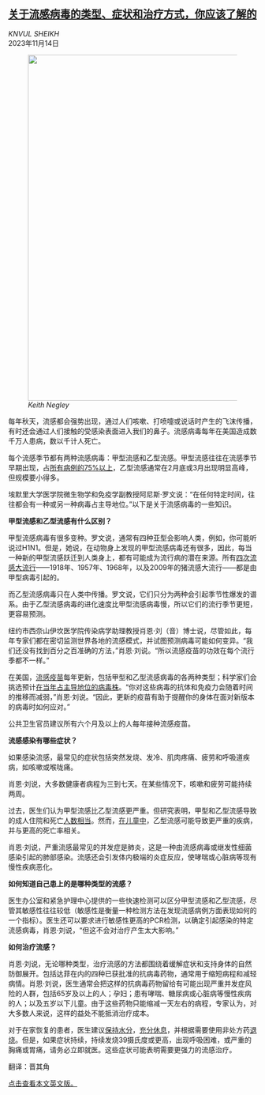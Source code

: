 <!--1699940221000-->
[关于流感病毒的类型、症状和治疗方式，你应该了解的](https://cn.nytimes.com/health/20231114/flu-virus-a-b-influenza/)
------

<address>KNVUL SHEIKH</address><time pudate="2023-11-14 01:05:06" datetime="2023-11-14 01:05:06">2023年11月14日</time><figure><img src="https://images.weserv.nl/?url=static01.nyt.com/images/2023/11/13/well/13Well-FluAB/13Well--02-master1050.jpg" width="1050" height="700"><figcaption> <cite>Keith Negley</cite></figcaption></figure><section><p>每年秋天，流感都会强势出现，通过人们咳嗽、打喷嚏或说话时产生的飞沫传播，有时还会通过人们接触的受感染表面进入我们的鼻子。流感病毒每年在美国造成数千万人患病，数以千计人死亡。</p><p>每个流感季节都有两种流感病毒：甲型流感和乙型流感。甲型流感往往在流感季节早期出现，占<a rel="noopener noreferrer" target="_blank" href="https://www.ncbi.nlm.nih.gov/pmc/articles/PMC9178051/">所有病例的75%以上</a>，乙型流感通常在2月底或3月出现明显高峰，但规模要小得多。</p><p>埃默里大学医学院微生物学和免疫学副教授阿尼斯·罗文说：“在任何特定时间，往往都会有一种或另一种病毒占主导地位。”以下是关于流感病毒的一些知识。</p><p><b>甲型流感和乙型流感有什么区别？</b></p><p>甲型流感病毒有很多变种。罗文说，通常有四种亚型会影响人类，例如，你可能听说过H1N1。但是，她说，在动物身上发现的甲型流感病毒还有很多，因此，每当一种新的甲型流感跃迁到人类身上，都有可能成为流行病的潜在来源。所有<a rel="noopener noreferrer" target="_blank" href="https://www.cdc.gov/flu/pandemic-resources/basics/past-pandemics.html">四次流感大流行</a>——1918年、1957年、1968年，以及2009年的猪流感大流行——都是由甲型病毒引起的。</p><p>而乙型流感病毒只在人类中传播。罗文说，它们只分为两种会引起季节性爆发的谱系。由于乙型流感病毒的进化速度比甲型流感病毒慢，所以它们的流行季节更短，更容易预测。</p><p>纽约市西奈山伊坎医学院传染病学助理教授肖恩·刘（音）博士说，尽管如此，每年专家们都在密切监测世界各地的流感模式，并试图预测病毒可能如何变异。“我们还没有找到百分之百准确的方法，”肖恩·刘说。“所以流感疫苗的功效在每个流行季都不一样。”</p><p>在美国，<a href="https://www.nytimes.com/article/flu-shot-vaccine.html">流感疫苗</a>每年更新，包括甲型和乙型流感病毒的各两种类型；科学家们会挑选预计<a rel="noopener noreferrer" target="_blank" href="https://www.who.int/publications/m/item/recommended-composition-of-influenza-virus-vaccines-for-use-in-the-2023-2024-northern-hemisphere-influenza-season">在当年占主导地位的病毒株</a>。“你对这些病毒的抗体和免疫力会随着时间的推移而减弱，”肖恩·刘说。“因此，更新的疫苗有助于提醒你的身体在面对新版本的病毒时如何应对。”</p><p>公共卫生官员建议所有六个月及以上的人每年接种流感疫苗。</p><p><b>流感感染有哪些症状？</b></p><p>如果感染流感，最常见的症状包括突然发烧、发冷、肌肉疼痛、疲劳和呼吸道疾病，如咳嗽或喉咙痛。</p><p>肖恩·刘说，大多数健康者病程为三到七天。在某些情况下，咳嗽和疲劳可能持续两周。</p><p>过去，医生们认为甲型流感比乙型流感更严重。但研究表明，甲型和乙型流感导致的成人住院和死亡<a rel="noopener noreferrer" target="_blank" href="https://academic.oup.com/cid/article/59/2/252/2895657">人数相当</a>。然而，<a rel="noopener noreferrer" target="_blank" href="http://pediatrics.aappublications.org/content/pediatrics/138/3/e20154643.full.pdf">在儿童中</a>，乙型流感可能导致更严重的疾病，并与更高的死亡率相关。</p><p>肖恩·刘说，严重流感最常见的并发症是肺炎，这是一种由流感病毒或继发性细菌感染引起的肺部感染。流感还会引发体内极端的炎症反应，使哮喘或心脏病等现有慢性疾病恶化。</p><p><b>如何知道自己患上的是哪种类型的流感？</b></p><p>医生办公室和紧急护理中心提供的一些快速检测可以区分甲型流感和乙型流感，尽管其敏感性往往较低（敏感性是衡量一种检测方法在发现流感病例方面表现如何的一个指标）。医生还可以要求进行敏感性更高的PCR检测，以确定引起感染的特定流感病毒，肖恩·刘说，“但这不会对治疗产生太大影响。”</p><p><b>如何治疗流感？</b></p><p>肖恩·刘说，无论哪种类型，治疗流感的方法都围绕着缓解症状和支持身体的自然防御展开。包括达菲在内的四种已获批准的抗病毒药物，通常用于缩短病程和减轻病情。肖恩·刘说，医生通常会把这样的抗病毒药物留给有可能出现严重并发症风险的人群，包括65岁及以上的人；孕妇；患有哮喘、糖尿病或心脏病等慢性疾病的人；以及五岁以下儿童。由于这些药物只能缩减一天左右的病程，专家认为，对大多数人来说，这样的益处不能抵消治疗成本。</p><p>对于在家恢复的患者，医生建议<a href="https://www.nytimes.com/article/flu-cold-home-remedies.html">保持水分</a>，<a href="https://www.nytimes.com/article/how-to-sleep.html">充分休息</a>，并根据需要使用非处方药<a href="https://www.nytimes.com/2022/12/17/well/covid-flu-rsv-medicine.html">退烧</a>。但是，如果症状持续，持续发烧39摄氏度或更高，出现呼吸困难，或严重的胸痛或胃痛，请务必立即就医。这些症状可能表明需要更强力的流感治疗。</p></section><footer><p>翻译：晋其角</p><p><a rel="nofollow" target="_blank" href="https://www.nytimes.com/article/flu-virus-a-b-influenza.html">点击查看本文英文版。</a></p></footer>
